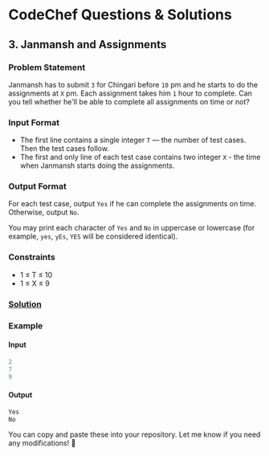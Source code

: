 # CodeChef Questions & Solutions

## 3. Janmansh and Assignments
### Problem Statement
Janmansh has to submit ```3``` for Chingari before ```10``` pm and he starts to do the assignments at ```X``` pm. Each assignment takes him ```1``` hour to complete. Can you tell whether he'll be able to complete all assignments on time or not?

### Input Format
- The first line contains a single integer ```T``` — the number of test cases. Then the test cases follow.
- The first and only line of each test case contains two integer ```X``` - the time when Janmansh starts doing the assignments.

### Output Format
For each test case, output ```Yes``` if he can complete the assignments on time. Otherwise, output ```No```.

You may print each character of ```Yes``` and ```No``` in uppercase or lowercase (for example, ```yes```, ```yEs```, ```YES``` will be considered identical).

### Constraints
- 1 ≤ T ≤ 10
- 1 ≤ X ≤ 9

### [Solution](./assignments.java)


### Example
#### Input
```yaml
2
7
9
```
#### Output
```objectivec
Yes
No
```


You can copy and paste these into your repository. Let me know if you need any modifications! 🚀
